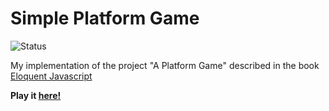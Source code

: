 # Simple Platform Game

![Status](https://img.shields.io/badge/status-playable-green)

My implementation of the project "A Platform Game" described in the book  [Eloquent Javascript](https://eloquentjavascript.net/16_game.html)

**Play it [here!](franciscocasado.github.io/platform-game/index.html)**